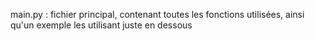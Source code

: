 main.py : fichier principal, contenant toutes les fonctions utilisées, ainsi qu'un exemple les utilisant juste en dessous

